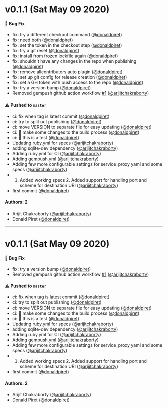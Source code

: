 # v0.1.1 (Sat May 09 2020)

#### 🐛 Bug Fix

- fix: try a different checkout command ([@donaldpiret](https://github.com/donaldpiret))
- fix: need both ([@donaldpiret](https://github.com/donaldpiret))
- fix: set the token in the checkout step ([@donaldpiret](https://github.com/donaldpiret))
- fix: try a git reset ([@donaldpiret](https://github.com/donaldpiret))
- fix: install from frozen lockfile again ([@donaldpiret](https://github.com/donaldpiret))
- fix: shouldn't have any changes in the repo when publishing ([@donaldpiret](https://github.com/donaldpiret))
- fix: remove allcontributors auto plugin ([@donaldpiret](https://github.com/donaldpiret))
- fix: set up git config for release creation ([@donaldpiret](https://github.com/donaldpiret))
- fix: set a GH token with push access to the repo ([@donaldpiret](https://github.com/donaldpiret))
- fix: try a version bump ([@donaldpiret](https://github.com/donaldpiret))
- Removed gempush github action workflow [#1](https://github.com/sephora-asia/service-proxy-rails/pull/1) ([@arijitchakraborty](https://github.com/arijitchakraborty))

#### ⚠️  Pushed to `master`

- ci: fix when tag is latest commit ([@donaldpiret](https://github.com/donaldpiret))
- ci: try to split out publishing ([@donaldpiret](https://github.com/donaldpiret))
- ci: move VERSION to separate file for easy updating ([@donaldpiret](https://github.com/donaldpiret))
- ci: 🎡 make some changes to the build process ([@donaldpiret](https://github.com/donaldpiret))
- ci: 🎡 this is a test ([@donaldpiret](https://github.com/donaldpiret))
- Updating ruby.yml for specs ([@arijitchakraborty](https://github.com/arijitchakraborty))
- adding sqlite-dev dependency ([@arijitchakraborty](https://github.com/arijitchakraborty))
- Adding ruby.yml for CI ([@arijitchakraborty](https://github.com/arijitchakraborty))
- Adding gempush.yml ([@arijitchakraborty](https://github.com/arijitchakraborty))
- Adding few more configurable settings for service_proxy yaml and some specs ([@arijitchakraborty](https://github.com/arijitchakraborty))
- 1. Added working specs 2. Added support for handling port and scheme for destination URI ([@arijitchakraborty](https://github.com/arijitchakraborty))
- first commit ([@donaldpiret](https://github.com/donaldpiret))

#### Authors: 2

- Arijit Chakraborty ([@arijitchakraborty](https://github.com/arijitchakraborty))
- Donald Piret ([@donaldpiret](https://github.com/donaldpiret))

---

# v0.1.1 (Sat May 09 2020)

#### 🐛 Bug Fix

- fix: try a version bump ([@donaldpiret](https://github.com/donaldpiret))
- Removed gempush github action workflow [#1](https://github.com/sephora-asia/service-proxy-rails/pull/1) ([@arijitchakraborty](https://github.com/arijitchakraborty))

#### ⚠️  Pushed to `master`

- ci: fix when tag is latest commit ([@donaldpiret](https://github.com/donaldpiret))
- ci: try to split out publishing ([@donaldpiret](https://github.com/donaldpiret))
- ci: move VERSION to separate file for easy updating ([@donaldpiret](https://github.com/donaldpiret))
- ci: 🎡 make some changes to the build process ([@donaldpiret](https://github.com/donaldpiret))
- ci: 🎡 this is a test ([@donaldpiret](https://github.com/donaldpiret))
- Updating ruby.yml for specs ([@arijitchakraborty](https://github.com/arijitchakraborty))
- adding sqlite-dev dependency ([@arijitchakraborty](https://github.com/arijitchakraborty))
- Adding ruby.yml for CI ([@arijitchakraborty](https://github.com/arijitchakraborty))
- Adding gempush.yml ([@arijitchakraborty](https://github.com/arijitchakraborty))
- Adding few more configurable settings for service_proxy yaml and some specs ([@arijitchakraborty](https://github.com/arijitchakraborty))
- 1. Added working specs 2. Added support for handling port and scheme for destination URI ([@arijitchakraborty](https://github.com/arijitchakraborty))
- first commit ([@donaldpiret](https://github.com/donaldpiret))

#### Authors: 2

- Arijit Chakraborty ([@arijitchakraborty](https://github.com/arijitchakraborty))
- Donald Piret ([@donaldpiret](https://github.com/donaldpiret))